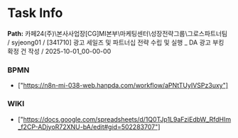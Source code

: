 # Task Info

**Path:** 카페24(주)\본사사업장\[CG]MI본부\마케팅센터\성장전략그룹\그로스파트너팀 / syjeong01 / [341710] 광고 세일즈 및 파트너십 전략 수립 및 실행 _ DA 광고 부킹 확정 건 작성 / 2025-10-01_00-00-00

### BPMN
- ["https://n8n-mi-038-web.hanpda.com/workflow/aPNtTUyIVSPz3uxy"]

### WIKI
- ["https://docs.google.com/spreadsheets/d/1Q0TJp1L9aFziEdbW_RfdHIm_f2CP-ADjyoR72XNU-bA/edit#gid=502283707"]

